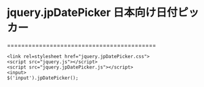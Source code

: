 # jquery.jpDatePicker 日本向け日付ピッカー
==========================================

    <link rel=stylesheet href="jquery.jpDatePicker.css">
    <script src="jquery.js"></script>
    <script src="jquery.jpDatePicker.js"></script>
    <input>
    $('input').jpDatePicker();

